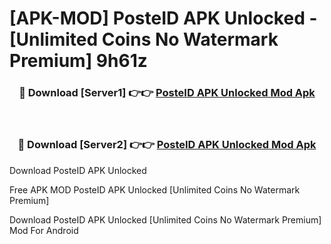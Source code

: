 # [APK-MOD] PosteID APK Unlocked - [Unlimited Coins No Watermark Premium] 9h61z



<div align="center">
<h3>🔴 Download [Server1] 👉👉 <a href="https://momento.my/?title=PosteID_APK_Unlocked">PosteID APK Unlocked Mod Apk</a></h3><br>

<h3>🔴 Download [Server2] 👉👉 <a href="https://momento.my/?title=PosteID_APK_Unlocked">PosteID APK Unlocked Mod Apk</a></h3>
</div>



Download PosteID APK Unlocked 

Free APK MOD PosteID APK Unlocked [Unlimited Coins No Watermark Premium]

Download PosteID APK Unlocked [Unlimited Coins No Watermark Premium] Mod For Android
